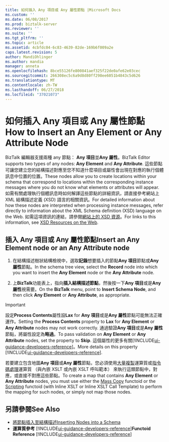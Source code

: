 ```yaml
---
title: 如何插入 Any 項目或 Any 屬性節點 |Microsoft Docs
ms.custom: ''
ms.date: 06/08/2017
ms.prod: biztalk-server
ms.reviewer: ''
ms.suite: ''
ms.tgt_pltfrm: ''
ms.topic: article
ms.assetid: 4cbfdc04-6c83-4639-82de-169b6f009a2e
caps.latest.revision: 5
author: MandiOhlinger
ms.author: mandia
manager: anneta
ms.openlocfilehash: 8bce55126fe800841aef325f22de0afe62e03cec
ms.sourcegitcommit: 266308ec5c6a9d8d80ff298ee6051b4843c5d626
ms.translationtype: MT
ms.contentlocale: zh-TW
ms.lasthandoff: 06/27/2018
ms.locfileid: "37021073"
---
```

# <a name="how-to-insert-an-any-element-or-any-attribute-node"></a><span data-ttu-id="47035-102">如何插入 Any 項目或 Any 屬性節點</span><span class="sxs-lookup"><span data-stu-id="47035-102">How to Insert an Any Element or Any Attribute Node</span></span>
<span data-ttu-id="47035-103">BizTalk 編輯器支援兩種 any 節點： **Any 項目**並**Any 屬性**。</span><span class="sxs-lookup"><span data-stu-id="47035-103">BizTalk Editor supports two types of any nodes: **Any Element** and **Any Attribute**.</span></span> <span data-ttu-id="47035-104">這些節點可讓您建立您的結構描述對應至您不知道什麼項目或屬性會出現在對應的執行個體訊息中位置的位置。</span><span class="sxs-lookup"><span data-stu-id="47035-104">These nodes allow you to create locations within your schema that correspond to locations within the corresponding instance messages where you do not know what elements or attributes will appear.</span></span> <span data-ttu-id="47035-105">如需有關處理執行個體訊息時如何解譯這些節點的詳細資訊，請直接參考網站上 XML 結構描述定義 (XSD) 語言的相關資訊。</span><span class="sxs-lookup"><span data-stu-id="47035-105">For detailed information about how these nodes are interpreted when processing instance messages, refer directly to information about the XML Schema definition (XSD) language on the Web.</span></span> <span data-ttu-id="47035-106">如需這項資訊的連結，請參閱[網站上的 XSD 資源](../core/xsd-resources-on-the-web.md)。</span><span class="sxs-lookup"><span data-stu-id="47035-106">For links to this information, see [XSD Resources on the Web](../core/xsd-resources-on-the-web.md).</span></span>  

## <a name="insert-an-any-element-node-or-an-any-attribute-node"></a><span data-ttu-id="47035-107">插入 Any 項目或 Any 屬性節點</span><span class="sxs-lookup"><span data-stu-id="47035-107">Insert an Any Element node or an Any Attribute node</span></span>  

1.  <span data-ttu-id="47035-108">在結構描述樹狀結構檢視中，選取**記錄**想要插入的節點**Any 項目**節點或**Any 屬性**節點。</span><span class="sxs-lookup"><span data-stu-id="47035-108">In the schema tree view, select the **Record** node into which you want to insert the **Any Element** node or the **Any Attribute** node.</span></span>  

2.  <span data-ttu-id="47035-109">上**BizTalk**功能表上，指向**插入結構描述節點**，然後按一下**Any 項目**或是**Any 屬性**視需要。</span><span class="sxs-lookup"><span data-stu-id="47035-109">On the **BizTalk** menu, point to **Insert Schema Node**, and then click **Any Element** or **Any Attribute**, as appropriate.</span></span>  

> [!IMPORTANT]
>  <span data-ttu-id="47035-110">設定**Process Contents**屬性設**Lax** for **Any 項目**或是**Any 屬性**節點可能無法正確運作。</span><span class="sxs-lookup"><span data-stu-id="47035-110">Setting the **Process Contents** property to **Lax** for **Any Element** or **Any Attribute** nodes may not work correctly.</span></span> <span data-ttu-id="47035-111">通過驗證**Any 項目**或是**Any 屬性**節點，將屬性設定為**略過**。</span><span class="sxs-lookup"><span data-stu-id="47035-111">To pass validation on **Any Element** or **Any Attribute** nodes, set the property to **Skip**.</span></span>  <span data-ttu-id="47035-112">這個屬性的更多有關[!INCLUDE[ui-guidance-developers-reference](../includes/ui-guidance-developers-reference.md)]。</span><span class="sxs-lookup"><span data-stu-id="47035-112">More details on this property [!INCLUDE[ui-guidance-developers-reference](../includes/ui-guidance-developers-reference.md)].</span></span>
> 
>  <span data-ttu-id="47035-113">若要建立包含地圖**Any 項目**或**Any 屬性**節點，您必須使用[大量複製](mass-copy-functoid.md)運算質或[指令碼處理](scripting-functoid.md)運算質 （與內嵌 XSLT 或內嵌 XSLT 呼叫範本） 來執行這類節點中，對應，或直接不對應這些節點。</span><span class="sxs-lookup"><span data-stu-id="47035-113">To create a map that contains **Any Element** or **Any Attribute** nodes, you must use either the [Mass Copy](mass-copy-functoid.md) functoid or the [Scripting](scripting-functoid.md) functoid (with Inline XSLT or Inline XSLT Call Template) to perform the mapping for such nodes, or simply not map those nodes.</span></span>  

## <a name="see-also"></a><span data-ttu-id="47035-114">另請參閱</span><span class="sxs-lookup"><span data-stu-id="47035-114">See Also</span></span>  
- [<span data-ttu-id="47035-115">將節點插入至結構描述</span><span class="sxs-lookup"><span data-stu-id="47035-115">Inserting Nodes into a Schema</span></span>](../core/inserting-nodes-into-a-schema.md)
- <span data-ttu-id="47035-116">**運算質參考** [!INCLUDE[ui-guidance-developers-reference](../includes/ui-guidance-developers-reference.md)]</span><span class="sxs-lookup"><span data-stu-id="47035-116">**Functoid Reference** [!INCLUDE[ui-guidance-developers-reference](../includes/ui-guidance-developers-reference.md)]</span></span>
